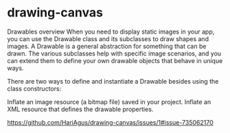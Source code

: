 # drawing-canvas

Drawables overview
When you need to display static images in your app, you can use the Drawable class and its subclasses to draw shapes and images. A Drawable is a general abstraction for something that can be drawn. The various subclasses help with specific image scenarios, and you can extend them to define your own drawable objects that behave in unique ways.

There are two ways to define and instantiate a Drawable besides using the class constructors:

Inflate an image resource (a bitmap file) saved in your project.
Inflate an XML resource that defines the drawable properties.

https://github.com/HariAgus/drawing-canvas/issues/1#issue-735062170

